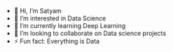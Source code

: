 - 👋 Hi, I’m Satyam
- 👀 I’m interested in Data Science
- 🌱 I’m currently learning Deep Learning
- 💞️ I’m looking to collaborate on Data science projects
- ⚡ Fun fact: Everything is Data 

<!---
SkTech0/SkTech0 is a ✨ special ✨ repository because its `README.md` (this file) appears on your GitHub profile.
You can click the Preview link to take a look at your changes.
--->
